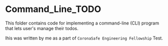 # Command_Line_TODO

This folder contains code for implementing a command-line (CLI) program that
lets user's manage their todos.

Ihis was written by me as a part of `CoronaSafe Engineering Fellowship` Test.